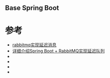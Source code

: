 ## Base Spring Boot 


# 参考
* [rabbitmq实现延迟消息](https://blog.csdn.net/liufei198613/article/details/53214004)
* [详细介绍Spring Boot + RabbitMQ实现延迟队列](https://juejin.im/post/5a12ffd451882578da0d7b3a)
* []()
* []()
* []()
* []()